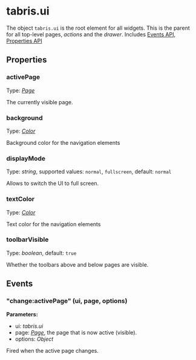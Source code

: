 ---
---
# tabris.ui

The object `tabris.ui` is the root element for all widgets. This is the parent for all top-level pages, *actions* and the *drawer*.
Includes [Events API](Events.md), [Properties API](Properties.md)

## Properties

### activePage
Type: *[Page](Page.md)*

The currently visible page.
### background

Type: *[Color](../types.md#color)*

Background color for the navigation elements
### displayMode

Type: *string*, supported values: `normal`, `fullscreen`, default: `normal`

Allows to switch the UI to full screen.
### textColor

Type: *[Color](../types.md#color)*

Text color for the navigation elements
### toolbarVisible

Type: *boolean*, default: `true`

Whether the toolbars above and below pages are visible.

## Events

### "change:activePage" (ui, page, options)

**Parameters:** 

- ui: *tabris.ui*
- page: *[Page](Page.md)*, the page that is now active (visible).
- options: *Object*

Fired when the active page changes.

